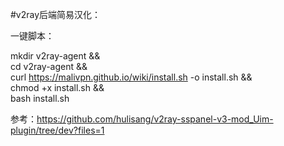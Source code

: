 #v2ray后端简易汉化：

一键脚本：

mkdir v2ray-agent  &&  \
cd v2ray-agent && \
curl https://malivpn.github.io/wiki/install.sh -o install.sh && \
chmod +x install.sh && \
bash install.sh


参考：https://github.com/hulisang/v2ray-sspanel-v3-mod_Uim-plugin/tree/dev?files=1
